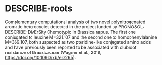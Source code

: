 # DESCRIBE-roots
Complementary computational analysis of two novel polynitrogenated aromatic heterocycles detected in the project funded by PROMOSOL: DESCRIBE-DivErSity Chemotypic in Brassica napus. The first one conjugated to leucine M=321.107 and the second one to homophenylalanine M=369.107, both suspected as two pteridine-like conjugated amino acids and have previously been reported to be associated with clubroot resistance of Brassicaceae (Wagner et al., 2019, https://doi.org/10.1093/jxb/erz265).
